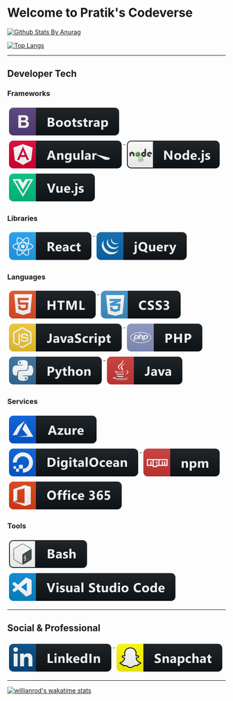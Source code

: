 # Welcome to Pratik's Codeverse

[![Github Stats By Anurag](https://github-readme-stats.vercel.app/api?username=iampratiktandel&layout=default&count_private=true&title_color=fff&icon_color=79ff97&text_color=9f9f9f&bg_color=151515)](https://github.com/anuraghazra/github-readme-stats)

[![Top Langs](https://github-readme-stats.vercel.app/api/top-langs/?username=iampratiktandel&langs_count=10&layout=compact)](https://github.com/anuraghazra/github-readme-stats)

---

## Developer Tech

### Frameworks 

<p align="left">
  <a href="#">
    <img src="https://raw.githubusercontent.com/iampratiktandel/iampratiktandel/master/svg/dev/frameworks/bootstrap.svg" alt="bootstrap" style="vertical-align:top; margin:6px 4px">
  </a>
  
  <a href="#">
    <img src="https://raw.githubusercontent.com/iampratiktandel/iampratiktandel/master/svg/dev/frameworks/angular.svg" alt="angular" style="vertical-align:top; margin:6px 4px">
  </a>  
 
  <a href="#">
    <img src="https://raw.githubusercontent.com/iampratiktandel/iampratiktandel/master/svg/dev/frameworks/nodejs.svg" alt="nodejs" style="vertical-align:top; margin:6px 4px">
  </a>

  <a href="#">
    <img src="https://raw.githubusercontent.com/iampratiktandel/iampratiktandel/master/svg/dev/frameworks/vue.svg" alt="vue" style="vertical-align:top; margin:6px 4px">
  </a>
</p>

### Libraries

<p align="left">
  <a href="#">
    <img src="https://raw.githubusercontent.com/iampratiktandel/iampratiktandel/master/svg/dev/frameworks/react.svg" alt="bootstrap" style="vertical-align:top; margin:6px 4px">
  </a>
  
  <a href="#">
    <img src="https://raw.githubusercontent.com/iampratiktandel/iampratiktandel/master/svg/dev/frameworks/jquery.svg" alt="jquery" style="vertical-align:top; margin:6px 4px">
  </a>
</p>

### Languages 

<p align="left">
  <a href="#">
    <img src="https://raw.githubusercontent.com/iampratiktandel/iampratiktandel/master/svg/dev/languages/html.svg" alt="html" style="vertical-align:top; margin:6px 4px">
  </a>    
  
  <a href="#">
    <img src="https://raw.githubusercontent.com/iampratiktandel/iampratiktandel/master/svg/dev/languages/css3.svg" alt="css3" style="vertical-align:top; margin:6px 4px">
  </a>
  
  <a href="#">
    <img src="https://raw.githubusercontent.com/iampratiktandel/iampratiktandel/master/svg/dev/languages/js.svg" alt="js" style="vertical-align:top; margin:6px 4px">
  </a>  

  <a href="#">
    <img src="https://raw.githubusercontent.com/iampratiktandel/iampratiktandel/master/svg/dev/languages/php.svg" alt="php" style="vertical-align:top; margin:6px 4px">
  </a>  

  <a href="#">
    <img src="https://raw.githubusercontent.com/iampratiktandel/iampratiktandel/master/svg/dev/languages/python.svg" alt="python" style="vertical-align:top; margin:6px 4px">
  </a>  

  <a href="#">
    <img src="https://raw.githubusercontent.com/iampratiktandel/iampratiktandel/master/svg/dev/languages/java.svg" alt="java" style="vertical-align:top; margin:6px 4px">
  </a>
</p>

### Services 
<p align="left">
  <a href="#">
    <img src="https://raw.githubusercontent.com/iampratiktandel/iampratiktandel/master/svg/dev/services/azure.svg" alt="npm" style="vertical-align:top; margin:6px 4px">
  </a> 

  <a href="#">
    <img src="https://raw.githubusercontent.com/iampratiktandel/iampratiktandel/master/svg/dev/services/digitalocean.svg" alt="npm" style="vertical-align:top; margin:6px 4px">
  </a> 
  <a href="#">
    <img src="https://raw.githubusercontent.com/iampratiktandel/iampratiktandel/master/svg/dev/services/npm.svg" alt="npm" style="vertical-align:top; margin:6px 4px">
  </a> 

  <a href="#">
    <img src="https://raw.githubusercontent.com/iampratiktandel/iampratiktandel/master/svg/dev/services/office_365.svg" alt="office 365" style="vertical-align:top; margin:6px 4px">
  </a> 
</p>

### Tools  
<p align="left">
  <a href="#">
    <img src="https://raw.githubusercontent.com/iampratiktandel/iampratiktandel/master/svg/dev/tools/bash.svg" alt="bash" style="vertical-align:top; margin:6px 4px">
  </a> 
  
  <a href="#">
    <img src="https://raw.githubusercontent.com/iampratiktandel/iampratiktandel/master/svg/dev/tools/visualstudio_code.svg" alt="visualstudio_code" style="vertical-align:top; margin:6px 4px">
  </a>
</p>

---

## Social & Professional
<p align="left">
 
  <a href="https://www.linkedin.com/in/iampratiktandel/">
    <img src="https://raw.githubusercontent.com/iampratiktandel/iampratiktandel/master/svg/social/linkedin.svg" alt="linkedin" style="vertical-align:top; margin:6px 4px">
  </a>  
 
  <a href="https://www.snapchat.com/add/ptandel1998">
    <img src="https://raw.githubusercontent.com/iampratiktandel/iampratiktandel/master/svg/social/snapchat.svg" alt="snapchat" style="vertical-align:top; margin:6px 4px">
  </a>  
</p>
 
---

[![willianrod's wakatime stats](https://github-readme-stats.vercel.app/api/wakatime?username=iampratiktandel)](https://github.com/anuraghazra/github-readme-stats)

<!--
**This is an overview of Pratik Tandel's Github Account.

Here are some ideas to get you started:

- 🔭 I’m currently working on ...
- 🌱 I’m currently learning ...
- 👯 I’m looking to collaborate on ...
- 🤔 I’m looking for help with ...
- 💬 Ask me about ...
- 📫 How to reach me: ...
- 😄 Pronouns: ...
- ⚡ Fun fact: ...
-->
